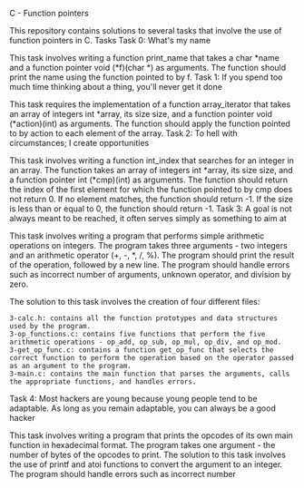 C - Function pointers

This repository contains solutions to several tasks that involve the use of function pointers in C.
Tasks
Task 0: What's my name

This task involves writing a function print_name that takes a char *name and a function pointer void (*f)(char *) as arguments. The function should print the name using the function pointed to by f.
Task 1: If you spend too much time thinking about a thing, you'll never get it done

This task requires the implementation of a function array_iterator that takes an array of integers int *array, its size size, and a function pointer void (*action)(int) as arguments. The function should apply the function pointed to by action to each element of the array.
Task 2: To hell with circumstances; I create opportunities

This task involves writing a function int_index that searches for an integer in an array. The function takes an array of integers int *array, its size size, and a function pointer int (*cmp)(int) as arguments. The function should return the index of the first element for which the function pointed to by cmp does not return 0. If no element matches, the function should return -1. If the size is less than or equal to 0, the function should return -1.
Task 3: A goal is not always meant to be reached, it often serves simply as something to aim at

This task involves writing a program that performs simple arithmetic operations on integers. The program takes three arguments - two integers and an arithmetic operator (+, -, *, /, %). The program should print the result of the operation, followed by a new line. The program should handle errors such as incorrect number of arguments, unknown operator, and division by zero.

The solution to this task involves the creation of four different files:

    3-calc.h: contains all the function prototypes and data structures used by the program.
    3-op_functions.c: contains five functions that perform the five arithmetic operations - op_add, op_sub, op_mul, op_div, and op_mod.
    3-get_op_func.c: contains a function get_op_func that selects the correct function to perform the operation based on the operator passed as an argument to the program.
    3-main.c: contains the main function that parses the arguments, calls the appropriate functions, and handles errors.

Task 4: Most hackers are young because young people tend to be adaptable. As long as you remain adaptable, you can always be a good hacker

This task involves writing a program that prints the opcodes of its own main function in hexadecimal format. The program takes one argument - the number of bytes of the opcodes to print. The solution to this task involves the use of printf and atoi functions to convert the argument to an integer. The program should handle errors such as incorrect number

